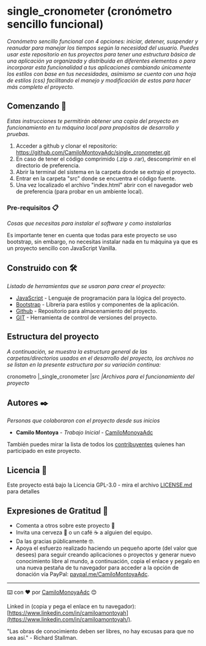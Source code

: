 # single_cronometer (cronómetro sencillo funcional)

_Cronómetro sencillo funcional con 4 opciones: iniciar, detener, suspender y reanudar para manejar los tiempos según la necesidad del usuario.
Puedes usar este repositorio en tus proyectos para tener una estructura básica de una aplicación ya organizada y distribuida en diferentes elementos o para incorporar esta funcionalidad a tus aplicaciones cambiando únicamente los estilos con base en tus necesidades, asímismo se cuenta con una hoja de estilos (css)  facilitando el manejo y modificación de estos para hacer más completo el proyecto._

## Comenzando 🚀

_Estas instrucciones te permitirán obtener una copia del proyecto en funcionamiento en tu máquina local para propósitos de desarrollo y pruebas._

1. Acceder a github y clonar el repositorio: https://github.com/CamiloMontoyaAdc/single_cronometer.git
2. En caso de tener el código comprimido (.zip o .rar), descomprimir en el directorio de preferencia.
3. Abrir la terminal del sistema en la carpeta donde se extrajo el proyecto.
4. Entrar en la carpeta "src" donde se encuentra el código fuente.
5. Una vez localizado el archivo "index.html" abrir con el navegador web de preferencia (para probar en un ambiente local).

### Pre-requisitos 📋

_Cosas que necesitas para instalar el software y como instalarlas_

Es importante tener en cuenta que todas para este proyecto se uso bootstrap, sin embargo, no necesitas instalar nada en tu máquina ya que es un proyecto sencillo con JavaScript Vanilla.


## Construido con 🛠️

_Listado de herramientas que se usaron para crear el proyecto:_

* [JavaScript](https://developer.mozilla.org/es/docs/Web/JavaScript) - Lenguaje de programación para la lógica del proyecto.
* [Bootstrap](https://getbootstrap.com/) - Libreria para estilos y componentes de la aplicación.
* [Github](https://github.com/) - Repositorio para almacenamiento del proyecto.
* [GIT](https://git-scm.com/) - Herramienta de control de versiones del proyecto.

## Estructura del proyecto

_A continuación, se muestra la estructura general de las carpetas/directorios usados en el desarrollo del proyecto, los archivos no se listan en la presente estructura por su variación continua:_

cronometro
|_single_cronometer
	|_src
		|_*Archivos para el funcionamiento del proyecto*


## Autores ✒️

_Personas que colaboraron con el proyecto desde sus inicios_

* **Camilo Montoya** - *Trabajo Inicial* - [CamiloMonoyaAdc](https://github.com/CamiloMontoyaAdc)

También puedes mirar la lista de todos los [contribuyentes](https://github.com/your/project/contributors) quíenes han participado en este proyecto. 

## Licencia 📄

Este proyecto está bajo la Licencia GPL-3.0 - mira el archivo [LICENSE.md](LICENSE.md) para detalles

## Expresiones de Gratitud 🎁

* Comenta a otros sobre este proyecto 📢
* Invita una cerveza 🍺 o un café ☕ a alguien del equipo. 
* Da las gracias públicamente 🤓.
* Apoya el esfuerzo realizado haciendo un pequeño aporte (del valor que desees) para seguir creando aplicaciones o proyectos y generar nuevo conocimiento libre al mundo, a continuación, copia el enlace y pegalo en una nueva pestaña de tu navegador para acceder a la opción de donación vía PayPal: [paypal.me/CamiloMontoyaAdc](paypal.me/CamiloMontoyaAdc).

---
⌨️ con ❤️ por [CamiloMonoyaAdc](https://github.com/CamiloMontoyaAdc) 😊

Linked in (copia y pega el enlace en tu navegador): [https://www.linkedin.com/in/camiloamontoyah](https://www.linkedin.com/in/camiloamontoyah/).

"Las obras de conocimiento deben ser libres, no hay excusas para que no sea así." - Richard Stallman.
